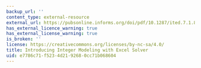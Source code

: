 ```yaml
---
backup_url: ''
content_type: external-resource
external_url: https://pubsonline.informs.org/doi/pdf/10.1287/ited.7.1.88
has_external_licence_warning: true
has_external_license_warning: true
is_broken: ''
license: https://creativecommons.org/licenses/by-nc-sa/4.0/
title: Introducing Integer Modeling with Excel Solver
uid: e7786c71-f523-4d21-9268-0cc71b068604
---
```

